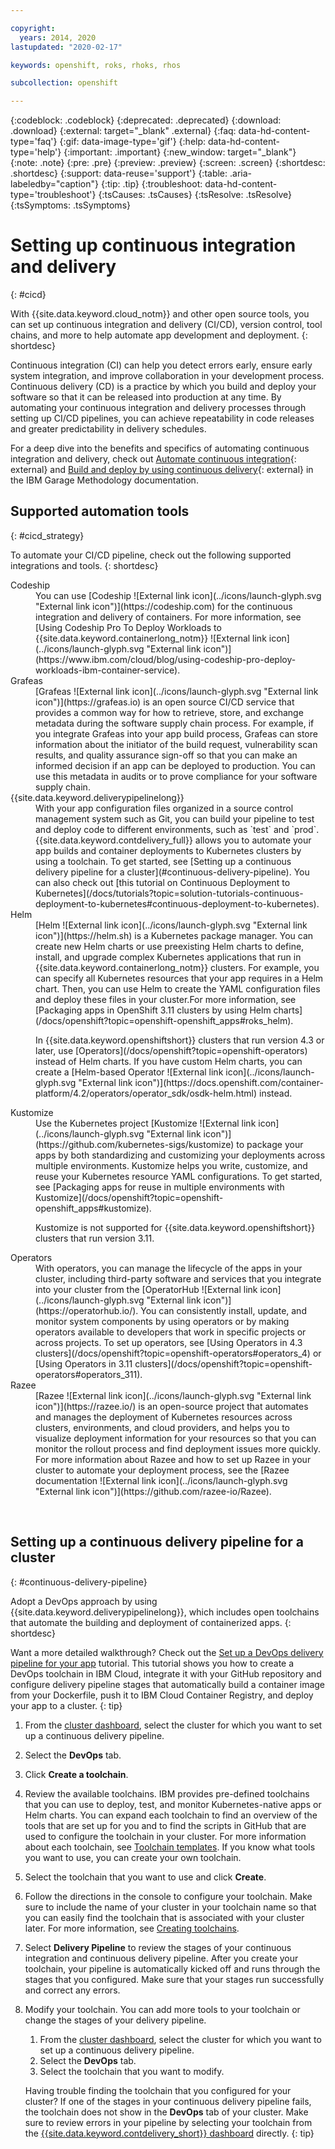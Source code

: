 ```yaml
---

copyright:
  years: 2014, 2020
lastupdated: "2020-02-17"

keywords: openshift, roks, rhoks, rhos

subcollection: openshift

---
```


{:codeblock: .codeblock}
{:deprecated: .deprecated}
{:download: .download}
{:external: target="_blank" .external}
{:faq: data-hd-content-type='faq'}
{:gif: data-image-type='gif'}
{:help: data-hd-content-type='help'}
{:important: .important}
{:new_window: target="_blank"}
{:note: .note}
{:pre: .pre}
{:preview: .preview}
{:screen: .screen}
{:shortdesc: .shortdesc}
{:support: data-reuse='support'}
{:table: .aria-labeledby="caption"}
{:tip: .tip}
{:troubleshoot: data-hd-content-type='troubleshoot'}
{:tsCauses: .tsCauses}
{:tsResolve: .tsResolve}
{:tsSymptoms: .tsSymptoms}


# Setting up continuous integration and delivery
{: #cicd}

With {{site.data.keyword.cloud_notm}} and other open source tools, you can set up continuous integration and delivery (CI/CD), version control, tool chains, and more to help automate app development and deployment.
{: shortdesc}

Continuous integration (CI) can help you detect errors early, ensure early system integration, and improve collaboration in your development process. Continuous delivery (CD) is a practice by which you build and deploy your software so that it can be released into production at any time. By automating your continuous integration and delivery processes through setting up CI/CD pipelines, you can achieve repeatability in code releases and greater predictability in delivery schedules.

For a deep dive into the benefits and specifics of automating continuous integration and delivery, check out [Automate continuous integration](https://www.ibm.com/garage/method/practices/code/practice_continuous_integration){: external} and [Build and deploy by using continuous delivery](https://www.ibm.com/garage/method/practices/deliver/practice_continuous_delivery){: external} in the IBM Garage Methodology documentation.

## Supported automation tools
{: #cicd_strategy}

To automate your CI/CD pipeline, check out the following supported integrations and tools.
{: shortdesc}

<dl>
<dt>Codeship</dt>
<dd>You can use [Codeship ![External link icon](../icons/launch-glyph.svg "External link icon")](https://codeship.com) for the continuous integration and delivery of containers. For more information, see [Using Codeship Pro To Deploy Workloads to {{site.data.keyword.containerlong_notm}} ![External link icon](../icons/launch-glyph.svg "External link icon")](https://www.ibm.com/cloud/blog/using-codeship-pro-deploy-workloads-ibm-container-service).</dd>
<dt>Grafeas</dt>
<dd>[Grafeas ![External link icon](../icons/launch-glyph.svg "External link icon")](https://grafeas.io) is an open source CI/CD service that provides a common way for how to retrieve, store, and exchange metadata during the software supply chain process. For example, if you integrate Grafeas into your app build process, Grafeas can store information about the initiator of the build request, vulnerability scan results, and quality assurance sign-off so that you can make an informed decision if an app can be deployed to production. You can use this metadata in audits or to prove compliance for your software supply chain.</dd>
<dt>{{site.data.keyword.deliverypipelinelong}}</dt>
<dd>With your app configuration files organized in a source control management system such as Git, you can build your pipeline to test and deploy code to different environments, such as `test` and `prod`. {{site.data.keyword.contdelivery_full}} allows you to automate your app builds and container deployments to Kubernetes clusters by using a toolchain. To get started, see [Setting up a continuous delivery pipeline for a cluster](#continuous-delivery-pipeline). You can also check out [this tutorial on Continuous Deployment to Kubernetes](/docs/tutorials?topic=solution-tutorials-continuous-deployment-to-kubernetes#continuous-deployment-to-kubernetes).</dd>
<dt>Helm</dt>
<dd>[Helm ![External link icon](../icons/launch-glyph.svg "External link icon")](https://helm.sh) is a Kubernetes package manager. You can create new Helm charts or use preexisting Helm charts to define, install, and upgrade complex Kubernetes applications that run in {{site.data.keyword.containerlong_notm}} clusters. For example, you can specify all Kubernetes resources that your app requires in a Helm chart. Then, you can use Helm to create the YAML configuration files and deploy these files in your cluster.For more information, see [Packaging apps in OpenShift 3.11 clusters by using Helm charts](/docs/openshift?topic=openshift-openshift_apps#roks_helm).<p class="tip">In {{site.data.keyword.openshiftshort}} clusters that run version 4.3 or later, use [Operators](/docs/openshift?topic=openshift-operators) instead of Helm charts. If you have custom Helm charts, you can create a [Helm-based Operator ![External link icon](../icons/launch-glyph.svg "External link icon")](https://docs.openshift.com/container-platform/4.2/operators/operator_sdk/osdk-helm.html) instead.</p></dd>
<dt>Kustomize</dt>
<dd>Use the Kubernetes project [Kustomize ![External link icon](../icons/launch-glyph.svg "External link icon")](https://github.com/kubernetes-sigs/kustomize) to package your apps by both standardizing and customizing your deployments across multiple environments. Kustomize helps you write, customize, and reuse your Kubernetes resource YAML configurations. To get started, see [Packaging apps for reuse in multiple environments with Kustomize](/docs/openshift?topic=openshift-openshift_apps#kustomize).<p class="note">Kustomize is not supported for {{site.data.keyword.openshiftshort}} clusters that run version 3.11.</p></dd>
<dt>Operators</dt>
<dd>With operators, you can manage the lifecycle of the apps in your cluster, including third-party software and services that you integrate into your cluster from the [OperatorHub ![External link icon](../icons/launch-glyph.svg "External link icon")](https://operatorhub.io/). You can consistently install, update, and monitor system components by using operators or by making operators available to developers that work in specific projects or across projects. To set up operators, see [Using Operators in 4.3 clusters](/docs/openshift?topic=openshift-operators#operators_4) or [Using Operators in 3.11 clusters](/docs/openshift?topic=openshift-operators#operators_311).</dd>
<dt>Razee</dt>
<dd>[Razee ![External link icon](../icons/launch-glyph.svg "External link icon")](https://razee.io/) is an open-source project that automates and manages the deployment of Kubernetes resources across clusters, environments, and cloud providers, and helps you to visualize deployment information for your resources so that you can monitor the rollout process and find deployment issues more quickly. For more information about Razee and how to set up Razee in your cluster to automate your deployment process, see the [Razee documentation ![External link icon](../icons/launch-glyph.svg "External link icon")](https://github.com/razee-io/Razee).</dd>
</dl>

<br />


## Setting up a continuous delivery pipeline for a cluster
{: #continuous-delivery-pipeline}

Adopt a DevOps approach by using {{site.data.keyword.deliverypipelinelong}}, which includes open toolchains that automate the building and deployment of containerized apps.
{: shortdesc}

Want a more detailed walkthrough? Check out the [Set up a DevOps delivery pipeline for your app](/docs/containers?topic=containers-tutorial-byoc-kube) tutorial. This tutorial shows you how to create a DevOps toolchain in IBM Cloud, integrate it with your GitHub repository and configure delivery pipeline stages that automatically build a container image from your Dockerfile, push it to IBM Cloud Container Registry, and deploy your app to a cluster.
{: tip}

1. From the [cluster dashboard](https://cloud.ibm.com/kubernetes/clusters?platformType=openshift), select the cluster for which you want to set up a continuous delivery pipeline.
2. Select the **DevOps** tab.
3. Click **Create a toolchain**.
4. Review the available toolchains. IBM provides pre-defined toolchains that you can use to deploy, test, and monitor Kubernetes-native apps or Helm charts. You can expand each toolchain to find an overview of the tools that are set up for you and to find the scripts in GitHub that are used to configure the toolchain in your cluster. For more information about each toolchain, see [Toolchain templates](/docs/ContinuousDelivery?topic=ContinuousDelivery-cd_about#templates). If you know what tools you want to use, you can create your own toolchain.
5. Select the toolchain that you want to use and click **Create**.
6. Follow the directions in the console to configure your toolchain. Make sure to include the name of your cluster in your toolchain name so that you can easily find the toolchain that is associated with your cluster later. For more information, see [Creating toolchains](/docs/ContinuousDelivery?topic=ContinuousDelivery-toolchains_getting_started).
7. Select **Delivery Pipeline** to review the stages of your continuous integration and continuous delivery pipeline. After you create your toolchain, your pipeline is automatically kicked off and runs through the stages that you configured. Make sure that your stages run successfully and correct any errors.
8. Modify your toolchain. You can add more tools to your toolchain or change the stages of your delivery pipeline.
   1. From the [cluster dashboard](https://cloud.ibm.com/kubernetes/clusters?platformType=openshift), select the cluster for which you want to set up a continuous delivery pipeline.
   2. Select the **DevOps** tab.
   3. Select the toolchain that you want to modify.

   Having trouble finding the toolchain that you configured for your cluster? If one of the stages in your continuous delivery pipeline fails, the toolchain does not show in the **DevOps** tab of your cluster. Make sure to review errors in your pipeline by selecting your toolchain from the [{{site.data.keyword.contdelivery_short}} dashboard](https://cloud.ibm.com/devops/toolchains) directly.
   {: tip}



